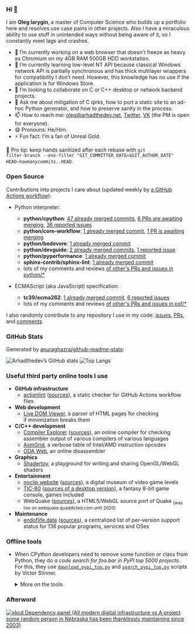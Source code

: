 ### Hi 👋

I am **Oleg Iarygin**, a master of Computer Science who builds up a portfolio
here and resolves use case pains in other projects. Also I have a miraculous
ability to use stuff in unintended ways without being aware of it, so I
constantly meet lags and crashes.

- 🔭 I’m currently working on a web browser that doesn’t freeze as heavy as
Chromium on my 4GB RAM 500GB HDD *work*station.
- 🌱 I’m currently learning low-level NT API because classical Windows network
API is partially synchronous and has thick multilayer wrappers for
compatibility I don’t need. However, this knowledge has no use if the
application is for Windows Store.
- 👯 I’m looking to collaborate on C or C++ desktop or network backend projects.
- 💬 Ask me about mitigation of C qirks, how to port a static site to an ad-hoc
Python generator, and how to preserve sanity in the process.
- 📫 How to reach me:
  oleg@arhadthedev.net,
  [Twitter](https://twitter.com/arhadthedev),
  [VK](https://vk.com/arhadthedev) (the PM is open for everyone).
- 😄 Pronouns: He/Him.
- ⚡ Fun fact: I’m a fan of Unreal Gold.

🧼 Pro tip: keep hands sanitized after each rebase with
<code>git filter-branch --env-filter "GIT_COMMITTER_DATE=$GIT_AUTHOR_DATE" HEAD~*howmanycommits*..HEAD</code>.


### Open Source

Contributions into projects I care about (updated weekly by [a GitHub Actions workflow](https://github.com/arhadthedev/arhadthedev/blob/main/.github/workflows/update.yml)):

- Python interpreter:
  - **python/cpython**: [47 already merged commits](https://github.com/python/cpython/commits?author=arhadthedev), [6 PRs are awaiting merging](https://github.com/python/cpython/pulls/arhadthedev), [36 reported issues](https://github.com/python/cpython/issues?q=is%3Aissue+author%3Aarhadthedev)
  - **python/core-workflow**: [1 already merged commit](https://github.com/python/core-workflow/commits?author=arhadthedev), [1 PR is awaiting merging](https://github.com/python/core-workflow/pulls/arhadthedev)
  - **python/bedevere**: [1 already merged commit](https://github.com/python/bedevere/commits?author=arhadthedev)
  - **python/devguide**: [2 already merged commits](https://github.com/python/devguide/commits?author=arhadthedev), [1 reported issue](https://github.com/python/devguide/issues?q=is%3Aissue+author%3Aarhadthedev)
  - **python/pyperformance**: [1 already merged commit](https://github.com/python/pyperformance/commits?author=arhadthedev)
  - **sphinx-contrib/sphinx-lint**: [1 already merged commit](https://github.com/sphinx-contrib/sphinx-lint/commits?author=arhadthedev)
  - lots of my comments and reviews [of other's PRs and issues in python/\*](https://github.com/search?q=commenter%3Aarhadthedev+-author%3Aarhadthedev+org%3Apython)

- ECMAScript (aka JavaScript) specification:
  - **tc39/ecma262**: [1 already merged commit](https://github.com/tc39/ecma262/commits?author=arhadthedev), [6 reported issues](https://github.com/tc39/ecma262/issues?q=is%3Aissue+author%3Aarhadthedev)
  - lots of my comments and reviews [of other's PRs and issues in psf/\*](https://github.com/search?q=commenter%3Aarhadthedev+-author%3Aarhadthedev+org%3Atc39)

I also randomly contribute to any repository I use in my code: [issues](https://github.com/search?p=1&q=author%3Aarhadthedev+-org%3Apython+-org%3Atc39+-org%3Aarhadthedev+is%3Aissue), [PRs](https://github.com/search?q=author%3Aarhadthedev+-org%3Apython+-org%3Atc39+-org%3Aarhadthedev+is%3Apr), and [comments](https://github.com/search?q=commenter%3Aarhadthedev+-author%3Aarhadthedev+-org%3Apython+-org%3Atc39+-org%3Aarhadthedev).


### GitHub Stats

Generated by [anuraghazra/github-readme-stats](https://github.com/anuraghazra/github-readme-stats):

![Arhadthedev’s GitHub stats](https://github-readme-stats.zohan.tech/api?username=arhadthedev&show_icons=true)
![Top Langs](https://github-readme-stats.zohan.tech/api/top-langs/?username=arhadthedev&layout=compact&exclude_repo=qt-4.3.5,unrealwiki-offline-20080405,uttexture-20140808,beyondunreal-wiki-20161217)


### Useful third party online tools I use

- **GitHub infrastructure**
  - [actionlint](https://rhysd.github.io/actionlint/) ([sources](https://github.com/rhysd/actionlint)), a static checker for GitHub Actions workflow files
- **Web development**
  - [Live DOM Viewer](https://software.hixie.ch/utilities/js/live-dom-viewer/), a parser of HTML pages for checking if minimization breaks them
- **C/C++ development**
  - [Compiler Explorer](https://gcc.godbolt.org/) ([sources](https://github.com/compiler-explorer/compiler-explorer)), an online compiler for checking assembler output of various compilers of various languages
  - [AsmGrid](https://asmjit.com/asmgrid/), a verbose table of Intel/AMD instruction opcodes
  - [ODA Web](https://onlinedisassembler.com/odaweb/), an online disassembler
- **Graphics**
  - [Shadertoy](https://www.shadertoy.com/), a playground for writing and sharing OpenGL/WebGL shaders
- **Entertainment**
  - [noclip.website](https://noclip.website) ([sources](https://github.com/magcius/noclip.website)), a digital museum of video game levels
  - [TIC-80](https://tic80.com/play) ([sources of a desktop version](https://github.com/nesbox/TIC-80)), a fantasy 8-bit game console, games included
  - WebQuake ([sources](https://github.com/Triang3l/WebQuake)), a HTML5/WebGL source port of Quake <sub>(was live on webquake.quaddicted.com until 2020)</sub>
- **Maintenance**
  - [endoflife.date](https://endoflife.date/) ([sources](https://github.com/endoflife-date/endoflife.date)), a centralized list of per-version support status for 136 popular programs, services and OSes

### Offline tools

- When CPython developers need to remove some function or class from Python, they do *a code search for foo.bar in PyPI top 5000 projects*. For this, they use [`download_pypi_top.py`](https://github.com/vstinner/misc/blob/main/cpython/download_pypi_top.py) and [`search_pypi_top.py`](https://github.com/vstinner/misc/blob/main/cpython/search_pypi_top.py) scripts by Victor Stinner.

   <details><summary>More on the tools</summary>

   ```text
   $ python download_pypi_top.py --help

   usage: download_pypi_top.py [-h] DIRECTORY [COUNT]

   Download the source code of PyPI top projects.

   positional arguments:
     DIRECTORY   Destination directory
     COUNT       Only download the top COUNT projects

   options:
     -h, --help  show this help message and exit
   ```

   Discovered via <https://www.mail-archive.com/python-dev@python.org/msg114613.html>.
  
   ```text
   usage: search_pypi_top.py [-h] [-o FILENAME] [--text] [-v] [-q] [--cython]
                             PYPI_DIRECTORY REGEX

   Code search in the source code of PyPI top projects.

   positional arguments:
     PYPI_DIRECTORY        PyPI local directory
     REGEX                 Regex to search

   options:
     -h, --help            show this help message and exit
     -o FILENAME, --output FILENAME
                        Output filename
     --text                Process a binary file as if it were text
     -v, --verbose         Verbose mode (ex: log ignored files)
     -q, --quiet           Quiet mode (ex: don't log proceed files)
     --cython              Search also in code generated by Cython
   ```

   Discovered via <https://github.com/python/cpython/pull/99285#pullrequestreview-1186015484>.

   </details>
   
### Afterword

[![xkcd Dependency panel (All modern digital infrastructure vs A project some random person in Nebraska has been thanklessly maintaining since 2003)](https://imgs.xkcd.com/comics/dependency.png)](https://xkcd.com/2347/)
